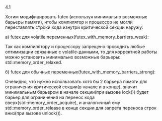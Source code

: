 4.1

Хотим модифицировать futex (используя минимально возможные барьеры памяти), чтобы компилятор и процессор не могли переставлять строки кода изнутри критической секции наружу:

a) futex для volatile переменных(futex_with_memory_barriers_weak):

Так как компилятору и процессору запрещено проводить любые оптимизации связанные с volatile-данными, 
то для корректной работы можно установить минимально возможные барьеры: std::memory_order_relaxed.

б) futex для обычных переменных(futex_with_memory_barriers_strong):

Очевидно, что нужно использовать хотя бы 2 барьера памяти для ограничения критической секции(в начале и в конце), 
значит минимальным барьером в начале секции(при вызове lock()) 
будет барьер для ограничения на перенос кода вверх(std::memory_order_acquire), 
  и аналогичный ему std::memory_order_release в конце секции для запрета переноса строк вниз(при вызове unlock()).
